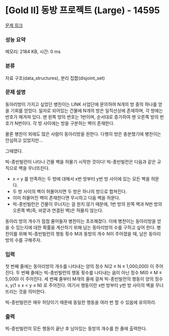 # [Gold II] 동방 프로젝트 (Large) - 14595 

[문제 링크](https://www.acmicpc.net/problem/14595) 

### 성능 요약

메모리: 2184 KB, 시간: 0 ms

### 분류

자료 구조(data_structures), 분리 집합(disjoint_set)

### 문제 설명

<p>동아리방이 가지고 싶었던 병찬이는 LINK 사업단에 문의하여 N개의 방 중의 하나를 얻을 기회를 얻었다. 일자로 되어있는 건물에 N개의 방은 일직선상에 존재하며, 각 방에는 번호가 매겨져 있다. 맨 왼쪽 방의 번호는 1번이며, 순서대로 증가하여 맨 오른쪽 방의 번호가 N번이다. 각 방 사이에는 방을 구분하는 벽이 존재한다.</p>

<p>물론 병찬이 외에도 많은 사람이 동아리방을 원한다. 다행히 방은 충분했기에 병찬이는 안심하고 있었지만…</p>

<p>그때였다.</p>

<p>빅-종빈빌런이 나타나 건물 벽을 허물기 시작한 것이다! 빅-종빈빌런은 다음과 같은 규칙으로 벽을 무너뜨린다.</p>

<ul>
	<li>x < y 를 만족하는 두 방에 대해서 x번 방부터 y번 방 사이에 있는 모든 벽을 허문다.</li>
	<li>두 방 사이의 벽이 허물어지면 두 방은 하나의 방으로 합쳐진다.</li>
	<li>이미 허물어진 벽이 존재한다면 무시하고 다음 벽을 허문다.</li>
	<li>빅-종빈빌런은 건물이 무너지는 걸 원치 않기 때문에, 1번 방의 왼쪽 벽과 N번 방의 오른쪽 벽(즉, 바깥과 연결된 벽)은 허물지 않는다.</li>
</ul>

<p>동아리 방의 개수가 점점 줄어들자 병찬이는 초조해졌다. 이에 병찬이는 동아리방을 얻을 수 있는지에 대한 확률을 계산하기 위해 남는 동아리방의 수를 구하고 싶어 한다. 병찬이를 위해 빅-종빈빌런의 행동 횟수 M과 동방의 개수 N이 주어졌을 때, 남은 동아리방의 수를 구해주자.</p>

### 입력 

 <p>첫 번째 줄에는 동아리방의 개수를 나타내는 양의 정수 N(2 ≤ N ≤ 1,000,000) 이 주어진다. 두 번째 줄에는 빅-종빈빌런의 행동 횟수를 나타내는 음이 아닌 정수 M(0 ≤ M ≤ 5,000) 이 주어진다. 세 번째 줄부터 M개의 줄에 걸쳐 빅-종빈빌런의 행동이 양의 정수 x, y(1 ≤ x < y ≤ N) 로 주어진다. 여기서 행동이란 x번 방부터 y번 방 사이의 벽을 무너뜨리는 것을 의미한다.</p>

<p>빅-종빈빌런은 매우 허당이기 때문에 동일한 행동을 여러 번 할 수 있음에 유의하라.</p>

### 출력 

 <p>빅-종빈빌런의 모든 행동이 끝난 후 남아있는 동방의 개수를 한 줄에 출력한다.</p>

